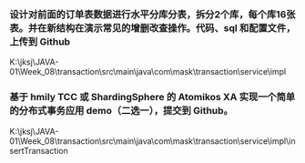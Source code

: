 ### 设计对前面的订单表数据进行水平分库分表，拆分2个库，每个库16张表。并在新结构在演示常见的增删改查操作。代码、sql 和配置文件，上传到 Github

K:\jksj\JAVA-01\Week_08\transaction\src\main\java\com\mask\transaction\service\impl

### 基于 hmily TCC 或 ShardingSphere 的 Atomikos XA 实现一个简单的分布式事务应用 demo（二选一），提交到 Github。

K:\jksj\JAVA-01\Week_08\transaction\src\main\java\com\mask\transaction\service\impl\insertTransaction

